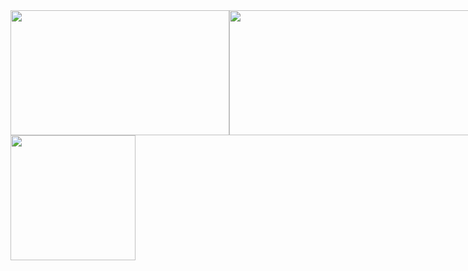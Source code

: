   <div>
    <div style="display: flex;justify-content: space-around;align-items: center;">
      <img src="https://github-readme-stats.vercel.app/api/top-langs/?username=whjin&layout=compact" width="350" height="200" />
      <img src="https://github-readme-stats.vercel.app/api?username=whjin&theme=radical&show_icons=true" width="450"
        height="200" />
    </div>
    <img src="https://github-profile-trophy.vercel.app/?username=whjin&theme=flat&column=7" height="200"
      align="center" />
  </div>